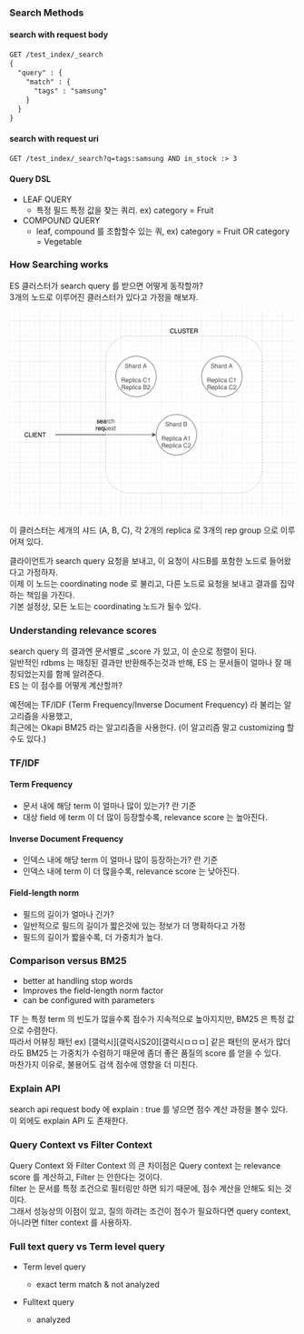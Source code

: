 ### Search Methods

#### search with request body
``` 
GET /test_index/_search 
{
  "query" : {
    "match" : {
      "tags" : "samsung"
    }
  }
}
```

#### search with request uri
```
GET /test_index/_search?q=tags:samsung AND in_stock :> 3
```

#### Query DSL

- LEAF QUERY
    - 특정 필드 특정 값을 찾는 쿼리. ex) category = Fruit
- COMPOUND QUERY
    - leaf, compound 를 조합할수 있는 쿼, ex) category = Fruit OR category = Vegetable
    
### How Searching works

ES 클러스터가 search query 를 받으면 어떻게 동작할까?  
3개의 노드로 이루어진 클러스터가 있다고 가정을 해보자.  

![img_2.png](img_2.png)

이 클러스터는 세개의 샤드 (A, B, C), 각 2개의 replica 로 3개의 rep group 으로 이루어져 있다.  

클라이언트가 search query 요청을 보내고, 이 요청이 샤드B를 포함한 노드로 들어왔다고 가정하자.  
이제 이 노드는 coordinating node 로 불리고, 다른 노드로 요청을 보내고 결과를 집약하는 책임을 가진다.  
기본 설정상, 모든 노드는 coordinating 노드가 될수 있다.


### Understanding relevance scores

search query 의 결과엔 문서별로 _score 가 있고, 이 순으로 정렬이 된다.  
일반적인 rdbms 는 매칭된 결과만 반환해주는것과 반해, ES 는 문서들이 얼마나 잘 매칭되었는지를 함께 알려준다.  
ES 는 이 점수를 어떻게 계산할까?  


예전에는 TF/IDF (Term Frequency/Inverse Document Frequency) 라 불리는 알고리즘을 사용했고,  
최근에는 Okapi BM25 라는 알고리즘을 사용한다. (이 알고리즘 말고 customizing 할수도 있다.)  

### TF/IDF
#### Term Frequency
- 문서 내에 해당 term 이 얼마나 많이 있는가? 란 기준
- 대상 field 에 term 이 더 많이 등장할수록, relevance score 는 높아진다.  

#### Inverse Document Frequency
- 인덱스 내에 해당 term 이 얼마나 많이 등장하는가? 란 기준
- 인덱스 내에 term 이 더 많을수록, relevance score 는 낮아진다.

#### Field-length norm
- 필드의 길이가 얼마나 긴가?
- 일반적으로 필드의 길이가 짧은것에 있는 정보가 더 명확하다고 가정 
- 필드의 길이가 짧을수록, 더 가중치가 높다.

### Comparison versus BM25
- better at handling stop words
- Improves the field-length norm factor
- can be configured with parameters

TF 는 특정 term 의 빈도가 많을수록 점수가 지속적으로 높아지지만, BM25 은 특정 값으로 수렴한다.  
따라서 어뷰징 패턴 ex) [갤럭시][갤럭시S20][갤럭시ㅁㅁㅁ] 같은 패턴의 문서가 많더라도 BM25 는 가중치가 수렴하기 때문에 좀더 좋은 품질의 score 를 얻을 수 있다.  
마찬가지 이유로, 불용어도 검색 점수에 영향을 더 미친다.

### Explain API
search api request body 에 explain : true 를 넣으면 점수 계산 과정을 볼수 있다.  
이 외에도 explain API 도 존재한다.


### Query Context vs Filter Context
Query Context 와 Filter Context 의 큰 차이점은 Query context 는 relevance score 를 계산하고, Filter 는 안한다는 것이다.  
filter 는 문서를 특정 조건으로 필터링만 하면 되기 때문에, 점수 계산을 안해도 되는 것이다.  
그래서 성능상의 이점이 있고, 질의 하려는 조건이 점수가 필요하다면 query context, 아니라면 filter context 를 사용하자.

### Full text query vs Term level query

- Term level query
    - exact term match & not analyzed 
    
- Fulltext query
    - analyzed